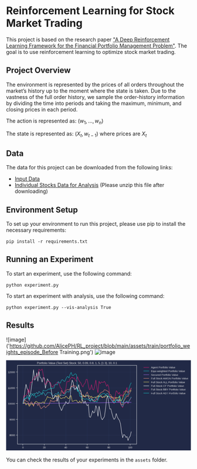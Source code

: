 

# Reinforcement Learning for Stock Market Trading

This project is based on the research paper ["A Deep Reinforcement Learning Framework for the Financial Portfolio Management Problem"](https://arxiv.org/abs/1706.10059). The goal is to use reinforcement learning to optimize stock market trading.

## Project Overview

The environment is represented by the prices of all orders throughout the market’s history up to the moment where the state is taken. Due to the vastness of the full order history, we sample the order-history information by dividing the time into periods and taking the maximum, minimum, and closing prices in each period.

The action is represented as: $\left(w_1, \ldots, w_n\right)$ 

The state is represented as: $\left(X_t, w_{t-1}\right)$ where prices are $X_t$

## Data

The data for this project can be downloaded from the following links:

- [Input Data](https://drive.google.com/file/d/1VPPXoJEaZnE6NTY6h8GKJ3ZpCUmESppz/view?usp=sharing)
- [Individual Stocks Data for Analysis](https://drive.google.com/file/d/1k1Ad956uHQlJD-N9otFJ0vgPWhhxJCPw/view?usp=sharing) (Please unzip this file after downloading)

## Environment Setup

To set up your environment to run this project, please use pip to install the necessary requirements:

```
pip install -r requirements.txt
```

## Running an Experiment

To start an experiment, use the following command:

```
python experiment.py
```

To start an experiment with analysis, use the following command:

```
python experiment.py --vis-analysis True
```

## Results

![image]('https://github.com/AlicePH/RL_project/blob/main/assets/train/portfolio_weights_episode_Before Training.png')
![image]('https://github.com/AlicePH/RL_project/blob/main/assets/train/portfolio_weights_episode_0.png')

![image](https://github.com/AlicePH/RL_project/blob/main/assets/analysis/portfolio_value.png)

You can check the results of your experiments in the `assets` folder.

